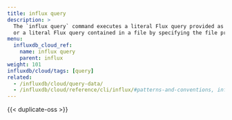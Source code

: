 ```yaml
---
title: influx query
description: >
  The `influx query` command executes a literal Flux query provided as a string
  or a literal Flux query contained in a file by specifying the file prefixed with an '@' sign.
menu:
  influxdb_cloud_ref:
    name: influx query
    parent: influx
weight: 101
influxdb/cloud/tags: [query]
related:
  - /influxdb/cloud/query-data/
  - /influxdb/cloud/reference/cli/influx/#patterns-and-conventions, influx CLI patterns and conventions
---
```


{{< duplicate-oss >}}
